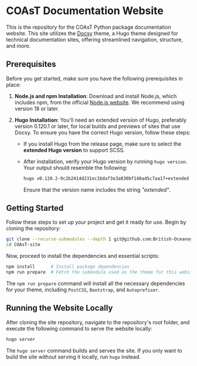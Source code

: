 # COAsT Documentation Website

This is the repository for the COAsT Python package documentation website. This site utilizes the [Docsy](https://github.com/google/docsy) theme, a Hugo theme designed for technical documentation sites, offering streamlined navigation, structure, and more.

## Prerequisites

Before you get started, make sure you have the following prerequisites in place:

1. **Node.js and npm Installation**: Download and install Node.js, which includes npm, from the official [Node.js website](https://nodejs.org/). We recommend using version 18 or later.

2. **Hugo Installation**: You'll need an extended version of Hugo, preferably version 0.120.1 or later, for local builds and previews of sites that use Docsy. To ensure you have the correct Hugo version, follow these steps:

   - If you install Hugo from the release page, make sure to select the **extended Hugo version** to support SCSS.

   - After installation, verify your Hugo version by running `hugo version`. Your output should resemble the following:

     ```bash
     hugo v0.120.2-9c2b2414d231ec1bdaf3e3a030bf148a45c7aa17+extended linux/amd64 BuildDate=2023-10-31T16:27:18Z VendorInfo=gohugoio
     ```

     Ensure that the version name includes the string *"extended"*.

## Getting Started

Follow these steps to set up your project and get it ready for use. Begin by cloning the repository:

```bash
git clone --recurse-submodules --depth 1 git@github.com:British-Oceanographic-Data-Centre/COAsT-site.git
cd COAsT-site
```

Now, proceed to install the dependencies and essential scripts:

```bash
npm install      # Install package dependencies
npm run prepare  # Fetch the submodule used as the theme for this website and install its dependencies
```

The `npm run prepare` command will install all the necessary dependencies for your theme, including `PostCSS`, `Bootstrap`, and `Autoprefixer`.

## Running the Website Locally

After cloning the site repository, navigate to the repository's root folder, and execute the following command to serve the website locally:

```bash
hugo server
```

The `hugo server` command builds and serves the site. If you only want to build the site without serving it locally, run `hugo` instead.

<!--### Cloning the Example from the Theme Project


```bash
git clone --recurse-submodules --depth 1 https://github.com/docsy.git
cd tech-doc-hugo-theme/exampleSite
HUGO_THEMESDIR="../.." hugo server
```


Note that the Hugo Theme Site requires the `exampleSite` to live in a subfolder of the theme itself. To avoid recursive duplication, the example site is added as a Git subtree:

```bash
git subtree add --prefix exampleSite https://github.com/google/docsy.git  master --squash
```

To pull in changes, see `pull-deps.sh` script in the theme.-->